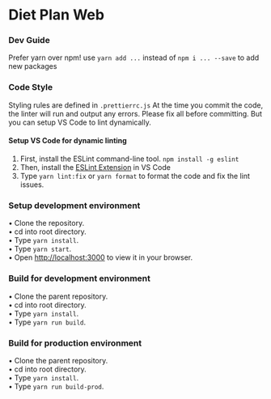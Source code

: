 # Diet Plan Web

### Dev Guide

Prefer yarn over npm! use `yarn add ...` instead of `npm i ... --save` to add new packages

### Code Style

Styling rules are defined in `.prettierrc.js`
At the time you commit the code, the linter will run and output any errors. Please fix all before committing. But you can setup VS Code to lint dynamically.

#### Setup VS Code for dynamic linting

1. First, install the ESLint command-line tool. `npm install -g eslint`
2. Then, install the [ESLint Extension](https://marketplace.visualstudio.com/items?itemName=dbaeumer.vscode-eslint) in VS Code
3. Type `yarn lint:fix` or `yarn format` to format the code and fix the lint issues.

### Setup development environment

• Clone the repository.<br/>
• cd into root directory.<br/>
• Type `yarn install`.<br/>
• Type `yarn start`.<br/>
• Open [http://localhost:3000](http://localhost:3000) to view it in your browser.

### Build for development environment

• Clone the parent repository.<br/>
• cd into root directory.<br/>
• Type `yarn install`.<br/>
• Type `yarn run build`.<br/>

### Build for production environment

• Clone the parent repository.<br/>
• cd into root directory.<br/>
• Type `yarn install`.<br/>
• Type `yarn run build-prod`.<br/>
